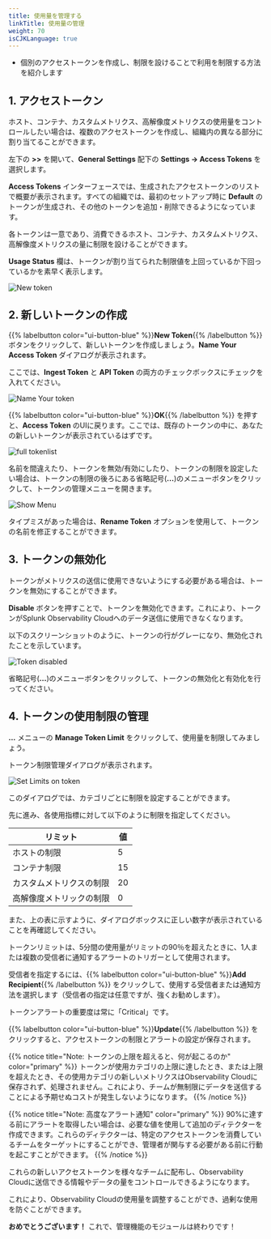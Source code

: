 ```yaml
---
title: 使用量を管理する
linkTitle: 使用量の管理
weight: 70
isCJKLanguage: true
---
```


* 個別のアクセストークンを作成し、制限を設けることで利用を制限する方法を紹介します

## 1. アクセストークン

ホスト、コンテナ、カスタムメトリクス、高解像度メトリクスの使用量をコントロールしたい場合は、複数のアクセストークンを作成し、組織内の異なる部分に割り当てることができます。

左下の **>>** を開いて、**General Settings** 配下の **Settings → Access Tokens** を選択します。

**Access Tokens** インターフェースでは、生成されたアクセストークンのリストで概要が表示されます。すべての組織では、最初のセットアップ時に **Default** のトークンが生成され、その他のトークンを追加・削除できるようになっています。

各トークンは一意であり、消費できるホスト、コンテナ、カスタムメトリクス、高解像度メトリクスの量に制限を設けることができます。

**Usage Status** 欄は、トークンが割り当てられた制限値を上回っているか下回っているかを素早く表示します。

![New token](../../../images/access-tokens.png)

## 2. 新しいトークンの作成

{{% labelbutton color="ui-button-blue" %}}**New Token**{{% /labelbutton %}} ボタンをクリックして、新しいトークンを作成しましょう。**Name Your Access Token** ダイアログが表示されます。

ここでは、**Ingest Token** と **API Token** の両方のチェックボックスにチェックを入れてください。

![Name Your token](../../../images/new-access-token.png)

{{% labelbutton color="ui-button-blue" %}}**OK**{{% /labelbutton %}} を押すと、**Access Token** のUIに戻ります。ここでは、既存のトークンの中に、あなたの新しいトークンが表示されているはずです。

![full tokenlist](../../../images/access-token-created.png)

名前を間違えたり、トークンを無効/有効にしたり、トークンの制限を設定したい場合は、トークンの制限の後ろにある省略記号(**...**)のメニューボタンをクリックして、トークンの管理メニューを開きます。

![Show Menu](../../../images/manage-access-token.png)

タイプミスがあった場合は、**Rename Token** オプションを使用して、トークンの名前を修正することができます。

## 3. トークンの無効化

トークンがメトリクスの送信に使用できないようにする必要がある場合は、トークンを無効にすることができます。

**Disable** ボタンを押すことで、トークンを無効化できます。これにより、トークンがSplunk Observability Cloudへのデータ送信に使用できなくなります。

以下のスクリーンショットのように、トークンの行がグレーになり、無効化されたことを示しています。

![Token disabled](../../../images/disable-access-token.png)

省略記号(**...**)のメニューボタンをクリックして、トークンの無効化と有効化を行ってください。

## 4. トークンの使用制限の管理

**...** メニューの **Manage Token Limit** をクリックして、使用量を制限してみましょう。

トークン制限管理ダイアログが表示されます。

![Set Limits on token](../../../images/manage-token-limit.png)

このダイアログでは、カテゴリごとに制限を設定することができます。

先に進み、各使用指標に対して以下のように制限を指定してください。

| リミット              | 値  |
| -------------------- | -- |
| ホストの制限           |  5 |
| コンテナ制限           | 15 |
| カスタムメトリクスの制限 | 20 |
| 高解像度メトリックの制限 |  0 |

また、上の表に示すように、ダイアログボックスに正しい数字が表示されていることを再確認してください。

トークンリミットは、5分間の使用量がリミットの90％を超えたときに、1人または複数の受信者に通知するアラートのトリガーとして使用されます。

受信者を指定するには、{{% labelbutton color="ui-button-blue" %}}**Add Recipient**{{% /labelbutton %}} をクリックして、使用する受信者または通知方法を選択します（受信者の指定は任意ですが、強くお勧めします）。

トークンアラートの重要度は常に「Critical」です。

{{% labelbutton color="ui-button-blue" %}}**Update**{{% /labelbutton %}} をクリックすると、アクセストークンの制限とアラートの設定が保存されます。

{{% notice title="Note: トークンの上限を超えると、何が起こるのか" color="primary" %}}
トークンが使用カテゴリの上限に達したとき、または上限を超えたとき、その使用カテゴリの新しいメトリクスはObservability Cloudに保存されず、処理されません。これにより、チームが無制限にデータを送信することによる予期せぬコストが発生しないようになります。
{{% /notice %}}

{{% notice title="Note: 高度なアラート通知" color="primary" %}}
90%に達する前にアラートを取得したい場合は、必要な値を使用して追加のディテクターを作成できます。これらのディテクターは、特定のアクセストークンを消費しているチームをターゲットにすることができ、管理者が関与する必要がある前に行動を起こすことができます。
{{% /notice %}}

これらの新しいアクセストークンを様々なチームに配布し、Observability Cloudに送信できる情報やデータの量をコントロールできるようになります。

これにより、Observability Cloudの使用量を調整することができ、過剰な使用を防ぐことができます。

**おめでとうございます！** これで、管理機能のモジュールは終わりです！
